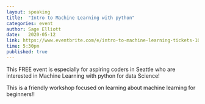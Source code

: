 ```yaml
---
layout: speaking
title:  "Intro to Machine Learning with python"
categories: event
author: Sage Elliott
date:   2020-05-12
link: https://www.eventbrite.com/e/intro-to-machine-learning-tickets-103360447882
time: 5:30pm
published: true
---
```


This FREE event is especially for aspiring coders in Seattle who are interested in Machine Learning with python for data Science!

This is a friendly workshop focused on learning about machine learning for beginners!!
